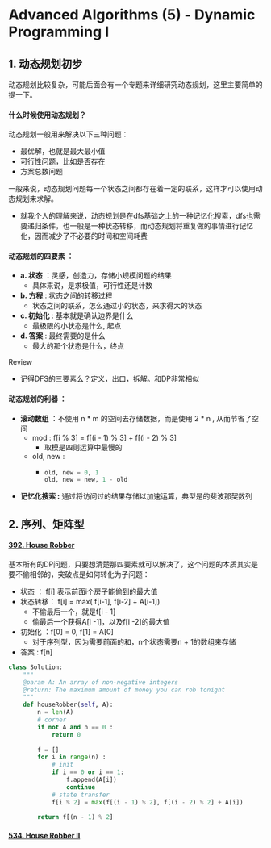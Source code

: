 # Advanced Algorithms \(5\) - Dynamic Programming I

## 1. 动态规划初步

动态规划比较复杂，可能后面会有一个专题来详细研究动态规划，这里主要简单的提一下。

#### 什么时候使用动态规划？

动态规划一般用来解决以下三种问题：

* 最优解，也就是最大最小值
* 可行性问题，比如是否存在
* 方案总数问题

一般来说，动态规划问题每一个状态之间都存在着一定的联系，这样才可以使用动态规划来求解。

* 就我个人的理解来说，动态规划是在dfs基础之上的一种记忆化搜索，dfs也需要递归条件，也一般是一种状态转移，而动态规划将重复做的事情进行记忆化，因而减少了不必要的时间和空间耗费

#### 动态规划的四要素 ：

* **a. 状态** ：灵感，创造力，存储小规模问题的结果
  * 具体来说，是求极值，可行性还是计数
* **b. 方程** : 状态之间的转移过程
  * 状态之间的联系，怎么通过小的状态，来求得大的状态
* **c. 初始化** : 基本就是确认边界是什么
  * 最极限的小状态是什么, 起点
* **d. 答案** : 最终需要的是什么
  * 最大的那个状态是什么，终点

Review 

* 记得DFS的三要素么？定义，出口，拆解。和DP非常相似

#### 动态规划的利器 ：

* **滚动数组** ：不使用 n \* m 的空间去存储数据，而是使用 2 \* n , 从而节省了空间
  * mod : f\[i % 3\] = f\[\(i - 1\) % 3\] + f\[\(i - 2\) % 3\] 
    * 取模是四则运算中最慢的
  * old, new :  
    * ```python
      old, new = 0, 1
      old, new = new, 1 - old
      ```
* **记忆化搜索 :** 通过将访问过的结果存储以加速运算，典型是的斐波那契数列

## 2. 序列、矩阵型

#### [392. House Robber](https://www.lintcode.com/problem/house-robber/description)

基本所有的DP问题，只要想清楚那四要素就可以解决了，这个问题的本质其实是要不偷相邻的，突破点是如何转化为子问题：

* 状态 ： f\[i\] 表示前面i个房子能偷到的最大值
* 状态转移： f\[i\] = max\( f\[i-1\], f\[i-2\] + A\[i-1\]\)
  * 不偷最后一个，就是f\[i - 1\]
  * 偷最后一个获得A\[i -1\]，以及f\[i -2\]的最大值
* 初始化 ：f\[0\] = 0, f\[1\] = A\[0\]
  * 对于序列型，因为需要前面的和，n个状态需要n + 1的数组来存储
* 答案 : f\[n\]

```python
class Solution:
    """
    @param A: An array of non-negative integers
    @return: The maximum amount of money you can rob tonight
    """
    def houseRobber(self, A):
        n = len(A)
        # corner
        if not A and n == 0 :
            return 0
        
        f = []
        for i in range(n) :
            # init 
            if i == 0 or i == 1:
                f.append(A[i])
                continue 
            # state transfer
            f[i % 2] = max(f[(i - 1) % 2], f[(i - 2) % 2] + A[i]) 
            
        return f[(n - 1) % 2]
```

#### [534. House Robber II](https://www.lintcode.com/problem/house-robber-ii/description)



